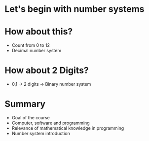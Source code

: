 # Let's begin with number systems

# How about this?

- Count from 0 to 12
- Decimal number system

# How about 2 Digits?

- 0,1 -> 2 digits -> Binary number system

# Summary

- Goal of the course
- Computer, software and programming
- Relevance of mathematical knowledge in programming
- Number system introduction
